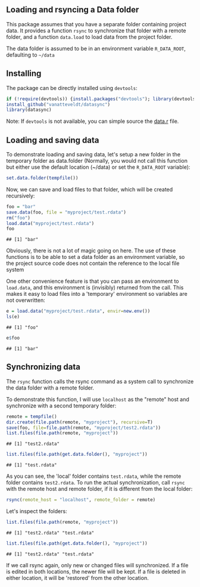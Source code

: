 Loading and rsyncing a Data folder 
---

This package assumes that you have a separate folder containing project data.
It provides a function `rsync` to synchronize that folder with a remote folder, 
and a function `data.load` to load data from the project folder.

The data folder is assumed to be in an environment variable `R_DATA_ROOT`, defaulting to `~/data`

Installing
---

The package can be directly installed using `devtools`:


```r
if (!require(devtools)) {install.packages("devtools"); library(devtools)}
install_github("vanatteveldt/datasync")
library(datasync)
```

Note: If `devtools` is not available, you can simple source the [data.r](R/data.r) file.

Loading and saving data
----

To demonstrate loading and saving data, let's setup a new folder in the temporary folder as data.folder (Normally, you would not call this function but either use the default location (~/data) or set the `R_DATA_ROOT` variable):


```r
set.data.folder(tempfile())
```


Now, we can save and load files to that folder, which will be created recursively:


```r
foo = "bar"
save.data(foo, file = "myproject/test.rdata")
rm("foo")
load.data("myproject/test.rdata")
foo
```

```
## [1] "bar"
```

Obviously, there is not a lot of magic going on here. 
The use of these functions is to be able to set a data folder as an environment variable, 
so the project source code does not contain the reference to the local file system

One other convenience feature is that you can pass an environment to `load.data`, 
and this environment is (invisibly) returned from the call.
This makes it easy to load files into a 'temporary' environment so variables are not overwritten:


```r
e = load.data("myproject/test.rdata", envir=new.env())
ls(e)
```

```
## [1] "foo"
```

```r
e$foo
```

```
## [1] "bar"
```

Synchronizing data
----

The `rsync` function calls the rsync command as a system call to synchronize the data folder with a remote folder.

To demonstrate this function, I will use `localhost` as the "remote" host and synchronize with a second temporary folder:


```r
remote = tempfile()
dir.create(file.path(remote, "myproject"), recursive=T)
save(foo, file=file.path(remote, "myproject/test2.rdata"))
list.files(file.path(remote, "myproject"))
```

```
## [1] "test2.rdata"
```

```r
list.files(file.path(get.data.folder(), "myproject"))
```

```
## [1] "test.rdata"
```

As you can see, the 'local' folder contains `test.rdata`, while the remote folder contains `test2.rdata`. 
To run the actual synchronization, call `rsync` with the remote host and remote folder, if it is different from the local folder:


```r
rsync(remote_host = "localhost", remote_folder = remote)
```

Let's inspect the folders:


```r
list.files(file.path(remote, "myproject"))
```

```
## [1] "test2.rdata" "test.rdata"
```

```r
list.files(file.path(get.data.folder(), "myproject"))
```

```
## [1] "test2.rdata" "test.rdata"
```

If we call rsync again, only new or changed files will synchronized. 
If a file is edited in both locations, the newer file will be kept. 
If a file is deleted in either location, it will be 'restored' from the other location.

<!--
library(knitr); knit("README.Rmd")
 -->
